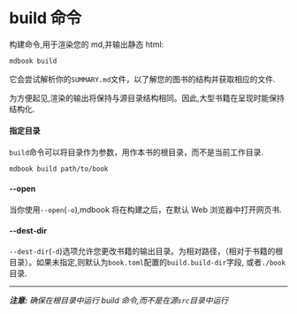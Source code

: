 # build 命令

构建命令,用于渲染您的 md,并输出静态 html:

```bash
mdbook build
```

它会尝试解析你的`SUMMARY.md`文件，以了解您的图书的结构并获取相应的文件.

为方便起见,渲染的输出将保持与源目录结构相同。因此,大型书籍在呈现时能保持结构化.

#### 指定目录

`build`命令可以将目录作为参数，用作本书的根目录，而不是当前工作目录.

```bash
mdbook build path/to/book
```

#### --open

当你使用`--open`(`-o`),mdbook 将在构建之后，在默认 Web 浏览器中打开网页书.

#### --dest-dir

`--dest-dir`(`-d`)选项允许您更改书籍的输出目录。为相对路径，（相对于书籍的根目录）。如果未指定,则默认为`book.toml`配置的`build.build-dir`字段, 或者`./book`目录.

---

**_注意:_** _确保在根目录中运行 build 命令,而不是在源`src`目录中运行_
